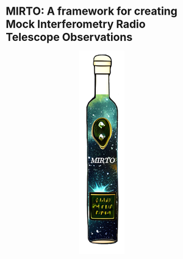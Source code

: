 # MIRTO: A framework for creating Mock Interferometry Radio Telescope Observations
<div align="center">
    <a name="logo"><img src="docs/mirto_logo.png" width="120"></img></a>
</div>
